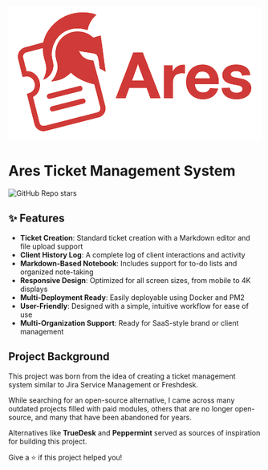 ![Ares Ticket Management System](apps/web/public/logos/logo.png?raw=true "Ares Ticket Management System")

# Ares Ticket Management System

![GitHub Repo stars](https://img.shields.io/github/stars/jbalde/ares)

## ✨ Features

- **Ticket Creation**: Standard ticket creation with a Markdown editor and file upload support
- **Client History Log**: A complete log of client interactions and activity
- **Markdown-Based Notebook**: Includes support for to-do lists and organized note-taking
- **Responsive Design**: Optimized for all screen sizes, from mobile to 4K displays
- **Multi-Deployment Ready**: Easily deployable using Docker and PM2
- **User-Friendly**: Designed with a simple, intuitive workflow for ease of use
- **Multi-Organization Support**: Ready for SaaS-style brand or client management

## Project Background

This project was born from the idea of creating a ticket management system similar to Jira Service Management or Freshdesk.

While searching for an open-source alternative, I came across many outdated projects filled with paid modules, others that are no longer open-source, and many that have been abandoned for years.

Alternatives like **TrueDesk** and **Peppermint** served as sources of inspiration for building this project.

Give a ⭐️ if this project helped you!
